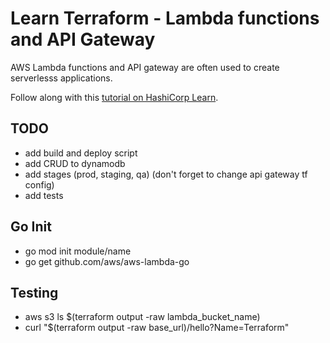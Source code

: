 # Learn Terraform - Lambda functions and API Gateway

AWS Lambda functions and API gateway are often used to create serverlesss
applications.

Follow along with this [tutorial on HashiCorp
Learn](https://learn.hashicorp.com/tutorials/terraform/lambda-api-gateway?in=terraform/aws).

## TODO

- add build and deploy script
- add CRUD to dynamodb
- add stages (prod, staging, qa) (don't forget to change api gateway tf config)
- add tests

## Go Init

- go mod init module/name
- go get github.com/aws/aws-lambda-go

## Testing

- aws s3 ls $(terraform output -raw lambda_bucket_name)
- curl "$(terraform output -raw base_url)/hello?Name=Terraform"